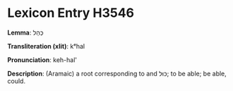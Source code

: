 # Lexicon Entry H3546

**Lemma**: כְּהַל

**Transliteration (xlit)**: kᵉhal

**Pronunciation**: keh-hal'

**Description**:
(Aramaic) a root corresponding to and כּוּל; to be able; be able, could.
